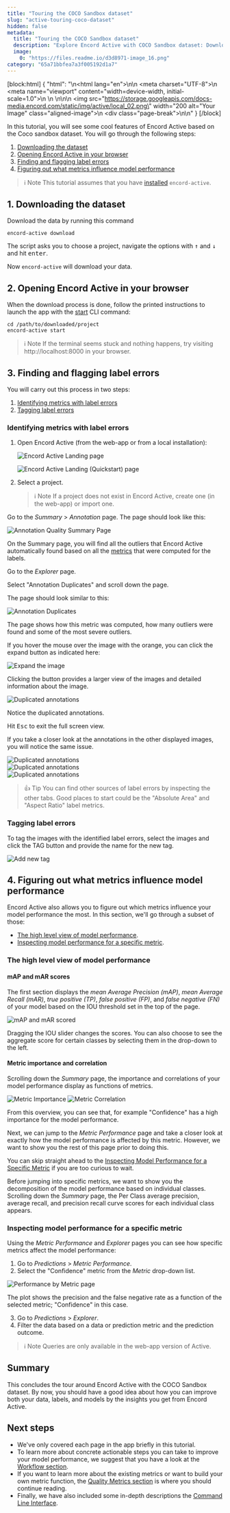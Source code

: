 ```yaml
---
title: "Touring the COCO Sandbox dataset"
slug: "active-touring-coco-dataset"
hidden: false
metadata: 
  title: "Touring the COCO Sandbox dataset"
  description: "Explore Encord Active with COCO Sandbox dataset: Download, browse, flag errors, analyze metrics for model enhancement"
  image: 
    0: "https://files.readme.io/d3d8971-image_16.png"
category: "65a71bbfea7a3f005192d1a7"
---
```


[block:html]
{
  "html": "<!DOCTYPE html>\n<html lang=\"en\">\n<head>\n    <meta charset=\"UTF-8\">\n    <meta name=\"viewport\" content=\"width=device-width, initial-scale=1.0\">\n    <title>Aligned Image with Page Break</title>\n    <style>\n        .aligned-image {\n            display: block;\n            margin: auto; /* This centers the image */\n        }\n\n        .page-break {\n            page-break-after: always; /* This adds a page break after the image */\n        }\n    </style>\n</head>\n<body>\n    <img src=\"https://storage.googleapis.com/docs-media.encord.com/static/img/active/local_02.png\" width=\"200 alt=\"Your Image\" class=\"aligned-image\">\n    <div class=\"page-break\"></div>\n</body>\n</html>"
}
[/block]

In this tutorial, you will see some cool features of Encord Active based on the Coco sandbox dataset.
You will go through the following steps:

1. [Downloading the dataset](#1-downloading-the-dataset)
2. [Opening Encord Active in your browser](#2-opening-encord-active-in-your-browser)
3. [Finding and flagging label errors](#3-finding-and-flagging-label-errors)
4. [Figuring out what metrics influence model performance](#4-figuring-out-what-metrics-influence-model-performance)

> ℹ️ Note
> This tutorial assumes that you have [installed](https://docs.encord.com/docs/active-oss-install) `encord-active`.

## 1. Downloading the dataset

Download the data by running this command

```shell
encord-active download
```

The script asks you to choose a project, navigate the options with <kbd>↑</kbd> and <kbd>↓</kbd> and hit <kbd>enter</kbd>.

Now `encord-active` will download your data.

## 2. Opening Encord Active in your browser

When the download process is done, follow the printed instructions to launch the app with the [start][ea-cli-start] CLI command:

```shell
cd /path/to/downloaded/project
encord-active start
```

> ℹ️ Note
> If the terminal seems stuck and nothing happens, try visiting http://localhost:8000 in your browser.


## 3. Finding and flagging label errors

You will carry out this process in two steps:

1. [Identifying metrics with label errors](#identifying-metrics-with-label-errors)
2. [Tagging label errors](#tagging-label-errors)

<!---
3. \[**Optional**\] [Exporting labels for relabeling](#exporting-labels-for-relabeling)
--->

### Identifying metrics with label errors

1. Open Encord Active (from the web-app or from a local installation):

   ![Encord Active Landing page](https://storage.googleapis.com/docs-media.encord.com/static/img/tutorials/active_landing-page-new.png)

   ![Encord Active Landing (Quickstart) page](https://storage.googleapis.com/docs-media.encord.com/static/img/tutorials/active_landing-page.png)

2. Select a project.

   > ℹ️ Note
   > If a project does not exist in Encord Active, create one (in the web-app) or import one.

Go to the _Summary_ > _Annotation_ page.
The page should look like this:

![Annotation Quality Summary Page](https://storage.googleapis.com/docs-media.encord.com/static/img/tutorials/active-quickstart-annotations-quality-summary.png)

On the Summary page, you will find all the outliers that Encord Active automatically found based on all the [metrics](https://docs.encord.com/docs/active-quality-metrics) that were computed for the labels.

Go to the _Explorer_ page.

Select "Annotation Duplicates" and scroll down the page.

The page should look similar to this:

![Annotation Duplicates](https://storage.googleapis.com/docs-media.encord.com/static/img/tutorials/active-annotation-duplicate.png)

The page shows how this metric was computed, how many outliers were found and some of the most severe outliers.

If you hover the mouse over the image with the orange, you can click the expand button as indicated here:

![Expand the image](https://storage.googleapis.com/docs-media.encord.com/static/img/tutorials/active-expand-image-oranges.png)

Clicking the button provides a larger view of the images and detailed information about the image.

<div style={{ textAlign: "center" }}>
  <img
    src="https://storage.googleapis.com/docs-media.encord.com/static/img/tutorials/duplicated-annotation-orange.jpeg"
    alt="Duplicated annotations"
    width={300}
  />
  <p>Notice the duplicated annotations.</p>
</div>

Hit <kbd>Esc</kbd> to exit the full screen view.

If you take a closer look at the annotations in the other displayed images, you will notice the same issue.

<div
  style={{
    display: "table",
    borderCollapse: "collapse",
    width: "100%",
    margin: "1em",
  }}
>
  <div style={{ textAlign: "center", display: "table-cell", padding: "5px" }}>
    <img
      src="https://storage.googleapis.com/docs-media.encord.com/static/img/tutorials/duplicated-annotation-skiing.jpeg"
      alt="Duplicated annotations"
      width={300}
      style={{ display: "block", width: "100%", height: "auto" }}
    />
  </div>
  <div style={{ textAlign: "center", display: "table-cell", padding: "5px" }}>
    <img
      src="https://storage.googleapis.com/docs-media.encord.com/static/img/tutorials/duplicated-annotation-broccoli.jpeg"
      alt="Duplicated annotations"
      width={300}
      style={{ display: "block", width: "100%", height: "auto" }}
    />
  </div>
  <div style={{ textAlign: "center", display: "table-cell", padding: "5px" }}>
    <img
      src="https://storage.googleapis.com/docs-media.encord.com/static/img/tutorials/duplicated-annotation-fridge.jpeg"
      alt="Duplicated annotations"
      width={300}
      style={{ display: "block", width: "100%", height: "auto" }}
    />
  </div>
</div>

> 👍 Tip
> You can find other sources of label errors by inspecting the other tabs. Good places to start could be the "Absolute Area" and "Aspect Ratio" label metrics.


### Tagging label errors

To tag the images with the identified label errors, select the images and click the TAG button and provide the name for the new tag.

![Add new tag](https://storage.googleapis.com/docs-media.encord.com/static/img/tutorials/active-label-duplicate-tag-add.png)

<!---

### Exporting labels for relabeling

Suppose you have now tagged all the duplicated annotations that you would like to export for relabeling.
Then, you go to the _Actions_ -> _Filter & Export_ tab in the left sidebar and filter by the tag that you created (as indicated by the purple arrows).

![Select images with the `label_duplication` tag](https://storage.googleapis.com/docs-media.encord.com/static/img/tutorials/export-duplication-tag.png)

_Note how your data has been filtered to only the rows that you tagged._

Now you can _Generate COCO file_, _Clone_ the data into a new Encord project, or send the data for _Review_, _Relabel_, or _Augmentation_ tasks.

--->

## 4. Figuring out what metrics influence model performance

Encord Active also allows you to figure out which metrics influence your model performance the most.
In this section, we'll go through a subset of those:

- [The high level view of model performance](#the-high-level-view-of-model-performance).
- [Inspecting model performance for a specific metric](#inspecting-model-performance-for-a-specific-metric).

### The high level view of model performance

#### mAP and mAR scores

The first section displays the _mean Average Precision (mAP)_,  _mean Average Recall (mAR)_, _true positive (TP)_, _false positive (FP)_, and _false negative (FN)_ of your model based on the IOU threshold set in the top of the page.

![mAP and mAR scored](https://storage.googleapis.com/docs-media.encord.com/static/img/tutorials/active-map-mar-fragment.png)

Dragging the IOU slider changes the scores.
You can also choose to see the aggregate score for certain classes by selecting them in the drop-down to the left.

#### Metric importance and correlation

Scrolling down the _Summary_ page, the importance and correlations of your model performance display as functions of metrics.

![Metric Importance](https://storage.googleapis.com/docs-media.encord.com/static/img/tutorials/active-importance-and-correlations.png)
![Metric  Correlation](https://storage.googleapis.com/docs-media.encord.com/static/img/tutorials/active-importance-and-correlations_02.png)

From this overview, you can see that, for example "Confidence" has a high importance for the model performance.

<!---
> ℹ️ Note
> The "(P)" and the "(F)" in the labels of the plots indicate whether the metric was run on predictions or frames, respectively.
--->

Next, we can jump to the _Metric Performance_ page and take a closer look at exactly how the model performance is affected by this metric. However, we want to show you the rest of this page prior to doing this.

You can skip straight ahead to the [Inspecting Model Performance for a Specific Metric](#inspecting-model-performance-for-a-specific-metric) if you are too curious to wait.

Before jumping into specific metrics, we want to show you the decomposition of the model performance based on individual classes. Scrolling down the _Summary_ page, the Per Class average precision, average recall, and precision recall curve scores for each individual class appears.

### Inspecting model performance for a specific metric

Using the _Metric Performance_ and _Explorer_ pages you can see how specific metrics affect the model performance:

1. Go to _Predictions_ > _Metric Performance_.
2. Select the "Confidence" metric from the _Metric_ drop-down list.

![Performance by Metric page](https://storage.googleapis.com/docs-media.encord.com/static/img/tutorials/active-performance-by-object-area-coco.png)

The plot shows the precision and the false negative rate as a function of the selected metric; "Confidence" in this case.

3. Go to _Predictions_ > _Explorer_.
4. Filter the data based on a data or prediction metric and the prediction outcome.

> ℹ️ Note
> Queries are only available in the web-app version of Active.

## Summary

This concludes the tour around Encord Active with the COCO Sandbox dataset. By now, you should have a good idea about how you can improve both your data, labels, and models by the insights you get from Encord Active.

## Next steps

- We've only covered each page in the app briefly in this tutorial.
- To learn more about concrete actionable steps you can take to improve your model performance, we suggest that you have a look at the [Workflow section](https://docs.encord.com/docs/annotate-workflows-and-templates).
- If you want to learn more about the existing metrics or want to build your own metric function, the [Quality Metrics section](https://docs.encord.com/docs/active-quality-metrics) is where you should continue reading.
- Finally, we have also included some in-depth descriptions the [Command Line Interface](https://docs.encord.com/docs/active-cli).


[ea-cli-start]: https://docs.encord.com/docs/active-cli#start